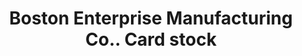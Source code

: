 ---
doi: 10.7916/D88K8N8V
date_other: unknown
date_other_textual: unknown
form: printed ephemera
genre:
- Card stock
name:
- Boston Enterprise Manufacturing Co.
object_in_context_url: https://biggert.cul.columbia.edu/items/view/ave_biggert_01776
subject_hierarchical_geographic:
- Boston, Massachusetts, United States
subject_name:
- Boston Enterprise Manufacturing Co.
title: Boston Enterprise Manufacturing Co.. Card stock
sort_title: Boston Enterprise Manufacturing Co.. Card stock
call_number: ave_biggert_01776
coordinates:
- 42.35805555555556,-71.06361111111111
pid: ave_biggert_01776
identifiers: ave_biggert_01776
thumbnail: https://derivativo-1.library.columbia.edu/iiif/2/ldpd:490857/full/!256,256/0/native.jpg
permalink: /biggert/ave_biggert_01776/
layout: iiif-image-page
---